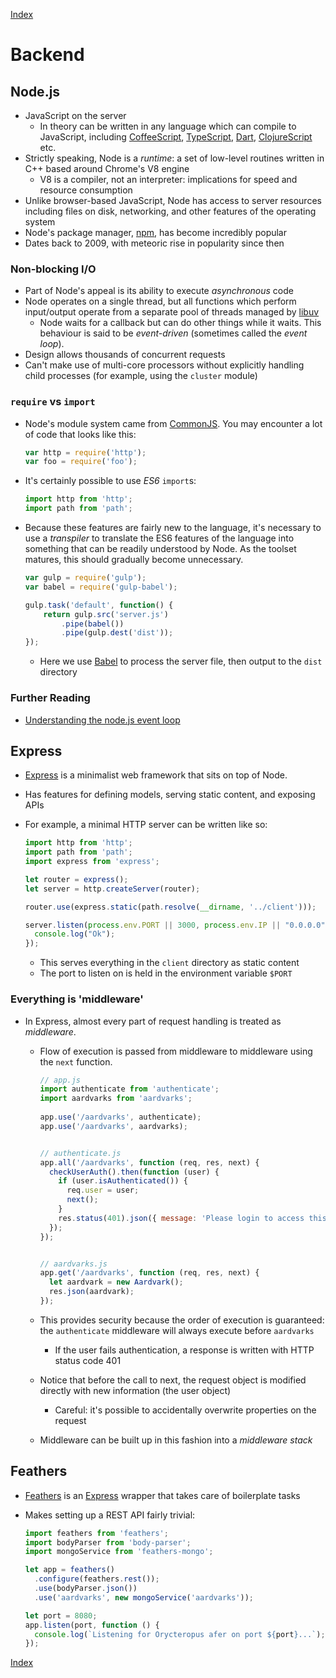 [ Index ](../syllabus.md)

# Backend

## Node.js

* JavaScript on the server
  * In theory can be written in any language which can compile to JavaScript, including [CoffeeScript](http://coffeescript.org), [TypeScript](http://typescriptlang.org), [Dart](http://dartlang.org), [ClojureScript](https://github.com/clojure/clojurescript) etc. 
* Strictly speaking, Node is a _runtime_: a set of low-level routines written in C++ based around Chrome's V8 engine 
  * V8 is a compiler, not an interpreter: implications for speed and resource consumption
* Unlike browser-based JavaScript, Node has access to server resources including files on disk, networking, and other features of the operating system
* Node's package manager, [npm](https://www.npmjs.com), has become incredibly popular
* Dates back to 2009, with meteoric rise in popularity since then


### Non-blocking I/O

* Part of Node's appeal is its ability to execute _asynchronous_ code
* Node operates on a single thread, but all functions which perform input/output operate from a separate pool of threads managed by [libuv](https://github.com/libuv/libuv)
  * Node waits for a callback but can do other things while it waits. This behaviour is said to be _event-driven_ (sometimes called the _event loop_).
* Design allows thousands of concurrent requests
* Can't make use of multi-core processors without explicitly handling child processes (for example, using the `cluster` module)


### `require` vs `import`

* Node's module system came from [CommonJS](https://en.wikipedia.org/wiki/CommonJS). You may encounter a lot of code that looks like this:

    ```js
    var http = require('http');
    var foo = require('foo');
    ```

* It's certainly possible to use _ES6_ `import`s:

    ```js
    import http from 'http';
    import path from 'path';
    ```

* Because these features are fairly new to the language, it's necessary to use a _transpiler_ to translate the ES6 features of the language into something that can be readily understood by Node. As the toolset matures, this should gradually become unnecessary.

    ```js
    var gulp = require('gulp');
    var babel = require('gulp-babel');

    gulp.task('default', function() {
        return gulp.src('server.js')
            .pipe(babel())
            .pipe(gulp.dest('dist'));
    });
    ```

  * Here we use [Babel](https://babeljs.io) to process the server file, then output to the `dist` directory


### Further Reading

* [Understanding the node.js event loop](http://blog.mixu.net/2011/02/01/understanding-the-node-js-event-loop/)


## Express

* [Express](http://expressjs.com) is a minimalist web framework that sits on top of Node.
* Has features for defining models, serving static content, and exposing APIs
* For example, a minimal HTTP server can be written like so:

    ```js
    import http from 'http';
    import path from 'path';
    import express from 'express';

    let router = express();
    let server = http.createServer(router);

    router.use(express.static(path.resolve(__dirname, '../client')));

    server.listen(process.env.PORT || 3000, process.env.IP || "0.0.0.0", function(){
      console.log("Ok");
    });
    ```

  * This serves everything in the `client` directory as static content
  * The port to listen on is held in the environment variable `$PORT`


### Everything is 'middleware'

* In Express, almost every part of request handling is treated as _middleware_.
  * Flow of execution is passed from middleware to middleware using the `next` function.

    ```js
    // app.js
    import authenticate from 'authenticate';
    import aardvarks from 'aardvarks';
 
    app.use('/aardvarks', authenticate);
    app.use('/aardvarks', aardvarks);


    // authenticate.js
    app.all('/aardvarks', function (req, res, next) {
      checkUserAuth().then(function (user) {
        if (user.isAuthenticated()) {
          req.user = user;
          next();
        }
        res.status(401).json({ message: 'Please login to access this resource.' });
      });
    });


    // aardvarks.js
    app.get('/aardvarks', function (req, res, next) {
      let aardvark = new Aardvark();
      res.json(aardvark);
    });
    ```

  * This provides security because the order of execution is guaranteed: the `authenticate` middleware will always execute before `aardvarks`
    * If the user fails authentication, a response is written with HTTP status code 401
  * Notice that before the call to next, the request object is modified directly with new information (the user object)
    * Careful: it's possible to accidentally overwrite properties on the request
  * Middleware can be built up in this fashion into a _middleware stack_


## Feathers

* [Feathers](http://feathersjs.com) is an [Express](#express) wrapper that takes care of boilerplate tasks
* Makes setting up a REST API fairly trivial:

    ```js
    import feathers from 'feathers';
    import bodyParser from 'body-parser';
    import mongoService from 'feathers-mongo';

    let app = feathers()
      .configure(feathers.rest());
      .use(bodyParser.json())
      .use('aardvarks', new mongoService('aardvarks'));

    let port = 8080;
    app.listen(port, function () {
      console.log(`Listening for Orycteropus afer on port ${port}...`);
    });
    ```


[ Index ](../syllabus.md)
